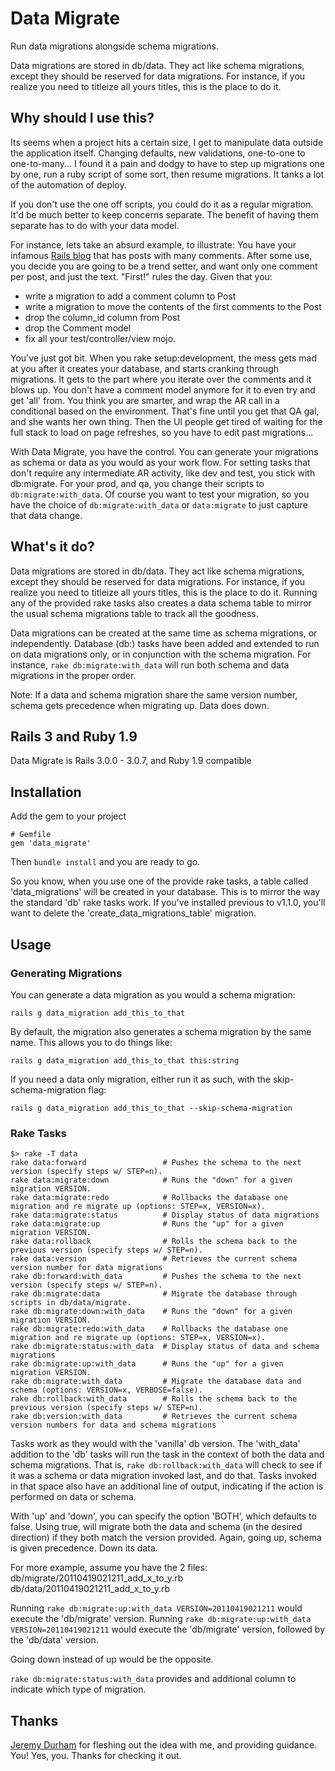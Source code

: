 Data Migrate
====

Run data migrations alongside schema migrations.

Data migrations are stored in db/data. They act like schema
migrations, except they should be reserved for data migrations. For
instance, if you realize you need to titleize all yours titles, this
is the place to do it.

Why should I use this?
----------------------

Its seems when a project hits a certain size, I get to manipulate data
outside the application itself.  Changing defaults, new validations,
one-to-one to one-to-many... I found it a pain and dodgy to have to
step up migrations one by one, run a ruby script of some sort, then
resume migrations.  It tanks a lot of the automation of deploy.

If you don't use the one off scripts, you could do it as a regular
migration.  It'd be much better to keep concerns separate. The benefit
of having them separate has to do with your data model.

For instance, lets take an absurd example, to illustrate: You have
your infamous [Rails blog](http://media.rubyonrails.org/video/rails-0-5.mov)
that has posts with many comments.  After some use, you decide you are
going to be a trend setter, and want only one comment per post, and
just the text. "First!" rules the day. Given that you:
- write a migration to add a comment column to Post
- write a migration to move the contents of the first comments to the Post
- drop the column_id column from Post
- drop the Comment model
- fix all your test/controller/view mojo.

You've just got bit.  When you rake setup:development, the mess gets
mad at you after it creates your database, and starts cranking through
migrations.  It gets to the part where you iterate over the comments
and it blows up.  You don't have a comment model anymore for it to
even try and get 'all' from.  You think you are smarter, and wrap the
AR call in a conditional based on the environment. That's fine until
you get that QA gal, and she wants her own thing. Then the UI people
get tired of waiting for the full stack to load on page refreshes, so
you have to edit past migrations...

With Data Migrate, you have the control.  You can generate your
migrations as schema or data as you would as your work flow. For
setting tasks that don't require any intermediate AR activity, like
dev and test, you stick with db:migrate.  For your prod, and qa, you
change their scripts to `db:migrate:with_data`.  Of course you want to
test your migration, so you have the choice of `db:migrate:with_data` or
`data:migrate` to just capture that data change.

What's it do?
-------------

Data migrations are stored in db/data. They act like schema
migrations, except they should be reserved for data migrations. For
instance, if you realize you need to titleize all yours titles, this
is the place to do it. Running any of the provided rake tasks also
creates a data schema table to mirror the usual schema migrations
table to track all the goodness.

Data migrations can be created at the same time as schema migrations,
or independently.  Database (db:) tasks have been added and extended
to run on data migrations only, or in conjunction with the schema
migration.  For instance, `rake db:migrate:with_data` will run both
schema and data migrations in the proper order.

Note: If a data and schema migration share the same version number, schema gets precedence when migrating up. Data does down.

Rails 3 and Ruby 1.9
--------------------

Data Migrate is Rails 3.0.0 - 3.0.7, and Ruby 1.9 compatible

Installation
------------
Add the gem to your project

    # Gemfile
    gem 'data_migrate'

Then `bundle install` and you are ready to go.

So you know, when you use one of the provide rake tasks, a table
called 'data_migrations' will be created in your database. This
is to mirror the way the standard 'db' rake tasks work. If you've
installed previous to v1.1.0, you'll want to delete the
'create\_data\_migrations_table' migration.

Usage
-----

### Generating Migrations

You can generate a data migration as you would a schema migration:

    rails g data_migration add_this_to_that

By default, the migration also generates a schema migration by the same name.
This allows you to do things like:

    rails g data_migration add_this_to_that this:string

If you need a data only migration, either run it as such, with the skip-schema-migration flag:

    rails g data_migration add_this_to_that --skip-schema-migration


### Rake Tasks

    $> rake -T data
    rake data:forward                 # Pushes the schema to the next version (specify steps w/ STEP=n).
    rake data:migrate:down            # Runs the "down" for a given migration VERSION.
    rake data:migrate:redo            # Rollbacks the database one migration and re migrate up (options: STEP=x, VERSION=x).
    rake data:migrate:status          # Display status of data migrations
    rake data:migrate:up              # Runs the "up" for a given migration VERSION.
    rake data:rollback                # Rolls the schema back to the previous version (specify steps w/ STEP=n).
    rake data:version                 # Retrieves the current schema version number for data migrations
    rake db:forward:with_data         # Pushes the schema to the next version (specify steps w/ STEP=n).
    rake db:migrate:data              # Migrate the database through scripts in db/data/migrate.
    rake db:migrate:down:with_data    # Runs the "down" for a given migration VERSION.
    rake db:migrate:redo:with_data    # Rollbacks the database one migration and re migrate up (options: STEP=x, VERSION=x).
    rake db:migrate:status:with_data  # Display status of data and schema migrations
    rake db:migrate:up:with_data      # Runs the "up" for a given migration VERSION.
    rake db:migrate:with_data         # Migrate the database data and schema (options: VERSION=x, VERBOSE=false).
    rake db:rollback:with_data        # Rolls the schema back to the previous version (specify steps w/ STEP=n).
    rake db:version:with_data         # Retrieves the current schema version numbers for data and schema migrations `

Tasks work as they would with the 'vanilla' db version.  The 'with_data' addition to the 'db' tasks will run the task in the context of both the data and schema migrations.  That is, `rake db:rollback:with_data` will check to see if it was a schema or data migration invoked last, and do that.  Tasks invoked in that space also have an additional line of output, indicating if the action is performed on data or schema.

With 'up' and 'down', you can specify the option 'BOTH', which defaults to false. Using true, will migrate both the data and schema (in the desired direction) if they both match the version provided.  Again, going up, schema is given precedence. Down its data.

For more example, assume you have the 2 files:
  db/migrate/20110419021211_add_x_to_y.rb
  db/data/20110419021211_add_x_to_y.rb

Running `rake db:migrate:up:with_data VERSION=20110419021211` would execute the 'db/migrate' version.
Running `rake db:migrate:up:with_data VERSION=20110419021211` would execute the 'db/migrate' version, followed by the 'db/data' version.

Going down instead of up would be the opposite.

`rake db:migrate:status:with_data` provides and additional column to indicate which type of migration.

Thanks
------
[Jeremy Durham](http://jeremydurham.com/) for fleshing out the idea with me, and providing guidance.
You!  Yes, you. Thanks for checking it out.
